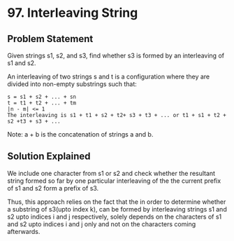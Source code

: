 # 97. Interleaving String

## Problem Statement

Given strings s1, s2, and s3, find whether s3 is formed by an interleaving of s1 and s2.

An interleaving of two strings s and t is a configuration where they are divided into non-empty substrings such that:

```
s = s1 + s2 + ... + sn
t = t1 + t2 + ... + tm
|n - m| <= 1
The interleaving is s1 + t1 + s2 + t2+ s3 + t3 + ... or t1 + s1 + t2 + s2 +t3 + s3 + ...
```

Note: a + b is the concatenation of strings a and b.

## Solution Explained

We include one character from s1 or s2 and check whether the resultant string formed so far by one particular interleaving of the the current prefix of s1 and s2 form a prefix of s3.

Thus, this approach relies on the fact that the in order to determine whether a substring of s3(upto index k), can be formed by interleaving strings s1 and s2 upto indices i and j respectively, solely depends on the characters of s1 and s2 upto indices i and j only and not on the characters coming afterwards.
